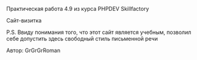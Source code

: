 Практическая работа 4.9 из курса PHPDEV Skillfactory

Сайт-визитка

P.S. Ввиду понимания того, что этот сайт является учебным, позволил себе допустить здесь свободный стиль письменной речи 

Автор: GrGrGrRoman